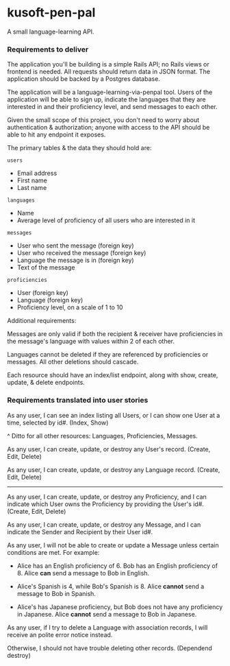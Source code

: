 # kusoft-pen-pal

A small language-learning API. 

### Requirements to deliver

The application you'll be building is a simple Rails API; no Rails views or frontend is needed. All requests should return data in JSON format. The application should be backed by a Postgres database.

The application will be a language-learning-via-penpal tool. Users of the application will be able to sign up, indicate the languages that they are interested in and their proficiency level, and send messages to each other.

Given the small scope of this project, you don't need to worry about authentication & authorization; anyone with access to the API should be able to hit any endpoint it exposes.

The primary tables & the data they should hold are:

`users`
 - Email address
 - First name
 - Last name

`languages`
 - Name
 - Average level of proficiency of all users who are interested in it

`messages`
 - User who sent the message (foreign key)
 - User who received the message (foreign key)
 - Language the message is in (foreign key)
 - Text of the message

`proficiencies`
 - User (foreign key)
 - Language (foreign key)
 - Proficiency level, on a scale of 1 to 10

Additional requirements:

Messages are only valid if both the recipient & receiver have proficiencies in the message's language with values within 2 of each other.

Languages cannot be deleted if they are referenced by proficiencies or messages. All other deletions should cascade.

Each resource should have an index/list endpoint, along with show, create, update, & delete endpoints.

### Requirements translated into user stories

As any user, I can see an index listing all Users, or I can show one User at a time, selected by id#. (Index, Show)

^ Ditto for all other resources: Languages, Proficiencies, Messages.

As any user, I can create, update, or destroy any User's record. (Create, Edit, Delete)

As any user, I can create, update, or destroy any Language record. (Create, Edit, Delete)

 ---

As any user, I can create, update, or destroy any Proficiency, and I can indicate which User owns the Proficiency by providing the User's id#. (Create, Edit, Delete)

As any user, I can create, update, or destroy any Message, and I can indicate the Sender and Recipient by their User id#.

As any user, I will not be able to create or update a Message unless certain conditions are met. For example:

* Alice has an English proficiency of 6. Bob has an English proficiency of 8. Alice **can** send a message to Bob in English.

* Alice's Spanish is 4, while Bob's Spanish is 8. Alice **cannot** send a message to Bob in Spanish. 

* Alice's has Japanese proficiency, but Bob does not have any proficiency in Japanese. Alice **cannot** send a message to Bob in Japanese. 

As any user, if I try to delete a Language with association records, I will receive an polite error notice instead. 

Otherwise, I should not have trouble deleting other records. (Dependend destroy)